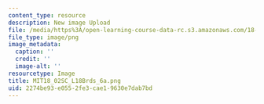 ```yaml
---
content_type: resource
description: New image Upload
file: /media/https%3A/open-learning-course-data-rc.s3.amazonaws.com/18-02sc-multivariable-calculus-fall-2010/2274be93e0552fe3cae19630e7dab7bd_MIT18_02SC_L18Brds_6a.png
file_type: image/png
image_metadata:
  caption: ''
  credit: ''
  image-alt: ''
resourcetype: Image
title: MIT18_02SC_L18Brds_6a.png
uid: 2274be93-e055-2fe3-cae1-9630e7dab7bd
---
```


